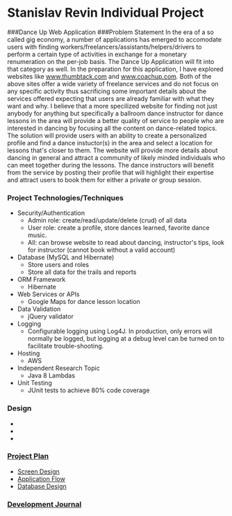 # Stanislav Revin Individual Project
###Dance Up Web Application
###Problem Statement
In the era of a so called gig economy, a number of applications has emerged to accomodate users with finding workers/freelancers/assistants/helpers/drivers to perform a certain type of activities in exchange for a monetary renumeration on the per-job basis. The Dance Up Application will fit into that category as well. In the preparation for this application, I have explored websites like www.thumbtack.com and www.coachup.com. Both of the above sites offer a wide variety of freelance services and do not focus on any specific activity thus sacrificing some important details about the services offered expecting that users are already familiar with what they want and why. I believe that a more specilized website for finding not just anybody for anything but specifically a ballroom dance instructor for dance lessons in the area will provide a better quality of service to people who are interested in dancing by focusing all the content on dance-related topics. The solution will provide users with an ability to create a personalized profile and find a dance instuctor(s) in the area and select a location for lessons that's closer to them. The website will provide more details about dancing in general and attract a community of likely minded individuals who can meet together during the lessons. The dance instructors will benefit from the service by posting their profile that will highlight their expertise and attract users to book them for either a private or group session.

### Project Technologies/Techniques 

* Security/Authentication
  * Admin role: create/read/update/delete (crud) of all data
  * User role: create a profile, store dances learned, favorite dance music.
  * All: can browse website to read about dancing, instructor's tips, look for instructor (cannot book without a valid account)
* Database (MySQL and Hibernate)
  * Store users and roles
  * Store all data for the trails and reports
* ORM Framework
  * Hibernate
* Web Services or APIs
  * Google Maps for dance lesson location
* Data Validation
  * jQuery validator
* Logging
  * Configurable logging using Log4J. In production, only errors will normally be logged, but logging at a debug level can be turned on to facilitate trouble-shooting. 
* Hosting
  * AWS
* Independent Research Topic
  * Java 8 Lambdas
* Unit Testing
  * JUnit tests to achieve 80% code coverage

### Design
*
*
*

### [Project Plan](ProjectPlan.md)
* [Screen Design](DesignDocuments/Screens.md)
* [Application Flow](DesignDocuments/applicationFlow.md)
* [Database Design](DesignDocuments/databaseDiagram.png)

### [Development Journal](Journal.md)

